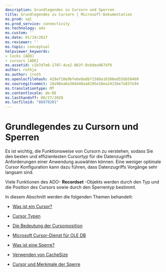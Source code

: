```yaml
---
description: Grundlegendes zu Cursorn und Sperren
title: Grundlegendes zu Cursorn | Microsoft-Dokumentation
ms.prod: sql
ms.prod_service: connectivity
ms.technology: ado
ms.custom: ''
ms.date: 01/19/2017
ms.reviewer: ''
ms.topic: conceptual
helpviewer_keywords:
- locks [ADO]
- cursors [ADO]
ms.assetid: c1b7d7e6-1707-4ce2-863f-0c6dea967df6
author: rothja
ms.author: jroth
ms.openlocfilehash: 428ef18e9bfe6e8a0b71580a16306ed55bb58460
ms.sourcegitcommit: 18a98ea6a30d448aa6195e10ea2413be7e837e94
ms.translationtype: MT
ms.contentlocale: de-DE
ms.lasthandoff: 08/27/2020
ms.locfileid: "88979201"
---
```

# <a name="understanding-cursors-and-locks"></a>Grundlegendes zu Cursorn und Sperren
Es ist wichtig, die Funktionsweise von Cursorn zu verstehen, sodass Sie den besten und effizientesten Cursortyp für die Datenzugriffs Anforderungen einer Anwendung auswählen können. Eine weniger optimale Cursor Konfiguration kann dazu führen, dass Datenzugriffs Vorgänge sehr langsam sind.  
  
 Viele Funktionen des ADO- **Recordset** -Objekts werden durch den Typ und die Position des Cursors sowie durch den Sperrentyp bestimmt.  
  
 In diesem Abschnitt werden die folgenden Themen behandelt:  
  
-   [Was ist ein Cursor?](../../../ado/guide/data/what-is-a-cursor.md)  
  
-   [Cursor Typen](../../../ado/guide/data/types-of-cursors-ado.md)  
  
-   [Die Bedeutung der Cursorposition](../../../ado/guide/data/the-significance-of-cursor-location.md)  
  
-   [Microsoft Cursor-Dienst für OLE DB](../../../ado/guide/data/the-microsoft-cursor-service-for-ole-db.md)  
  
-   [Was ist eine Sperre?](../../../ado/guide/data/what-is-a-lock.md)  
  
-   [Verwenden von CacheSize](../../../ado/guide/data/using-cachesize.md)  
  
-   [Cursor und Merkmale der Sperre](../../../ado/guide/data/cursor-and-lock-characteristics.md)
